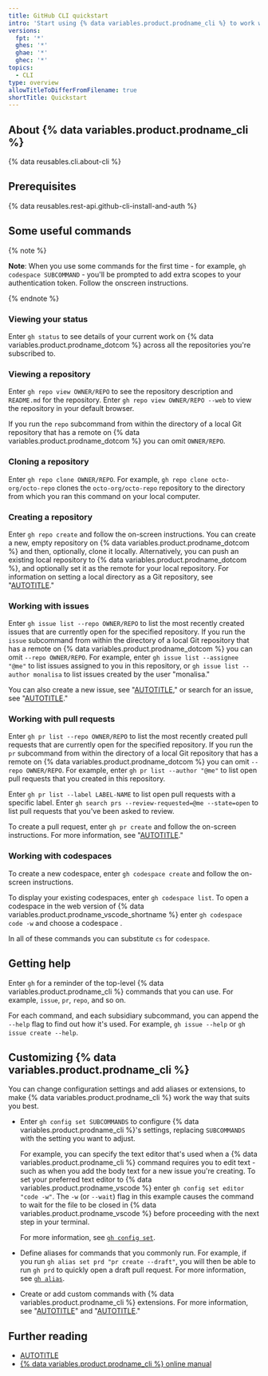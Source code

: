 ```yaml
---
title: GitHub CLI quickstart
intro: 'Start using {% data variables.product.prodname_cli %} to work with {% data variables.product.company_short %} in the command line.'
versions:
  fpt: '*'
  ghes: '*'
  ghae: '*'
  ghec: '*'
topics:
  - CLI
type: overview
allowTitleToDifferFromFilename: true
shortTitle: Quickstart
---
```


## About {% data variables.product.prodname_cli %}

{% data reusables.cli.about-cli %}

## Prerequisites

{% data reusables.rest-api.github-cli-install-and-auth %}

## Some useful commands

{% note %}

**Note**: When you use some commands for the first time - for example, `gh codespace SUBCOMMAND` - you'll be prompted to add extra scopes to your authentication token. Follow the onscreen instructions.

{% endnote %}

### Viewing your status

Enter `gh status` to see details of your current work on {% data variables.product.prodname_dotcom %} across all the repositories you're subscribed to.

### Viewing a repository

Enter `gh repo view OWNER/REPO` to see the repository description and `README.md` for the repository. Enter `gh repo view OWNER/REPO --web` to view the repository in your default browser.

If you run the `repo` subcommand from within the directory of a local Git repository that has a remote on {% data variables.product.prodname_dotcom %} you can omit `OWNER/REPO`.

### Cloning a repository

Enter `gh repo clone OWNER/REPO`. For example, `gh repo clone octo-org/octo-repo` clones the `octo-org/octo-repo` repository to the directory from which you ran this command on your local computer.

### Creating a repository

Enter `gh repo create` and follow the on-screen instructions. You can create a new, empty repository on {% data variables.product.prodname_dotcom %} and then, optionally, clone it locally. Alternatively, you can push an existing local repository to {% data variables.product.prodname_dotcom %}, and optionally set it as the remote for your local repository. For information on setting a local directory as a Git repository, see "[AUTOTITLE](/migrations/importing-source-code/using-the-command-line-to-import-source-code/adding-locally-hosted-code-to-github#initializing-a-git-repository)."

### Working with issues

Enter `gh issue list --repo OWNER/REPO` to list the most recently created issues that are currently open for the specified repository. If you run the `issue` subcommand from within the directory of a local Git repository that has a remote on {% data variables.product.prodname_dotcom %} you can omit `--repo OWNER/REPO`. For example, enter `gh issue list --assignee "@me"` to list issues assigned to you in this repository, or `gh issue list --author monalisa` to list issues created by the user "monalisa."

You can also create a new issue, see "[AUTOTITLE](/issues/tracking-your-work-with-issues/creating-an-issue#creating-an-issue-with-github-cli)," or search for an issue, see "[AUTOTITLE](/issues/tracking-your-work-with-issues/filtering-and-searching-issues-and-pull-requests?tool=cli#searching-for-issues-and-pull-requests)."

### Working with pull requests

Enter `gh pr list --repo OWNER/REPO` to list the most recently created pull requests that are currently open for the specified repository. If you run the `pr` subcommand from within the directory of a local Git repository that has a remote on {% data variables.product.prodname_dotcom %} you can omit `--repo OWNER/REPO`. For example, enter `gh pr list --author "@me"` to list open pull requests that you created in this repository.

Enter `gh pr list --label LABEL-NAME` to list open pull requests with a specific label. Enter `gh search prs --review-requested=@me --state=open` to list pull requests that you've been asked to review.

To create a pull request, enter `gh pr create` and follow the on-screen instructions. For more information, see "[AUTOTITLE](/pull-requests/collaborating-with-pull-requests/proposing-changes-to-your-work-with-pull-requests/creating-a-pull-request?tool=cli#creating-the-pull-request)."

### Working with codespaces

To create a new codespace, enter `gh codespace create` and follow the on-screen instructions.

To display your existing codespaces, enter `gh codespace list`. To open a codespace in the web version of {% data variables.product.prodname_vscode_shortname %} enter `gh codespace code -w` and choose a codespace .

In all of these commands you can substitute `cs` for `codespace`.

## Getting help

Enter `gh` for a reminder of the top-level {% data variables.product.prodname_cli %} commands that you can use. For example, `issue`, `pr`, `repo`, and so on.

For each command, and each subsidiary subcommand, you can append the `--help` flag to find out how it's used. For example, `gh issue --help` or `gh issue create --help`.

## Customizing {% data variables.product.prodname_cli %}

You can change configuration settings and add aliases or extensions, to make {% data variables.product.prodname_cli %} work the way that suits you best.

- Enter `gh config set SUBCOMMANDS` to configure {% data variables.product.prodname_cli %}'s settings, replacing `SUBCOMMANDS` with the setting you want to adjust.

  For example, you can specify the text editor that's used when a {% data variables.product.prodname_cli %} command requires you to edit text - such as when you add the body text for a new issue you're creating. To set your preferred text editor to {% data variables.product.prodname_vscode %} enter `gh config set editor "code -w"`. The `-w` (or `--wait`) flag in this example causes the command to wait for the file to be closed in {% data variables.product.prodname_vscode %} before proceeding with the next step in your terminal.

  For more information, see [`gh config set`](https://cli.github.com/manual/gh_config_set).

- Define aliases for commands that you commonly run. For example, if you run `gh alias set prd "pr create --draft"`, you will then be able to run `gh prd` to quickly open a draft pull request. For more information, see [`gh alias`](https://cli.github.com/manual/gh_alias).

- Create or add custom commands with {% data variables.product.prodname_cli %} extensions. For more information, see "[AUTOTITLE](/github-cli/github-cli/using-github-cli-extensions)" and "[AUTOTITLE](/github-cli/github-cli/creating-github-cli-extensions)."

## Further reading

- [AUTOTITLE](/github-cli/github-cli/github-cli-reference)
- [{% data variables.product.prodname_cli %} online manual](https://cli.github.com/manual/gh)
